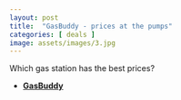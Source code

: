 ```yaml
---
layout: post
title:  "GasBuddy - prices at the pumps"
categories: [ deals ]
image: assets/images/3.jpg
---
```


Which gas station has the best prices?

+ **[GasBuddy](https://www.gasbuddy.com/gasprices/alberta/calgary/)**


